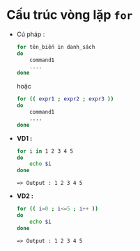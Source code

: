 # Cấu trúc vòng lặp **`for`**
- Cú pháp :
    ```bash
    for tên_biến in danh_sách
    do
        command1
        ....
    done
    ```
    hoặc
    ```bash
    for (( expr1 ; expr2 ; expr3 ))
    do
        command1
        ....
    done
    ```
- **VD1 :**
    ```bash
    for i in 1 2 3 4 5
    do
        echo $i
    done
    ```
    ```
    => Output : 1 2 3 4 5
    ```
- **VD2 :**
    ```bash
    for (( i=0 ; i<=5 ; i++ ))
    do
        echo $i
    done
    ```
    ```
    => Output : 1 2 3 4 5
    ```